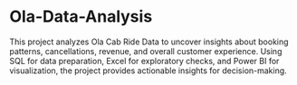 # Ola-Data-Analysis
This project analyzes Ola Cab Ride Data to uncover insights about booking patterns, cancellations, revenue, and overall customer experience. Using SQL for data preparation, Excel for exploratory checks, and Power BI for visualization, the project provides actionable insights for decision-making.

